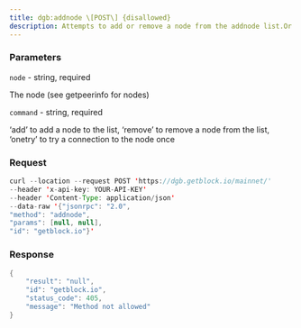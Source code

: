 ```yaml
---
title: dgb:addnode \[POST\] {disallowed}
description: Attempts to add or remove a node from the addnode list.Or try a connection to a node once.Nodes added using addnode (or -connect) are protected from DoSdisconnection and are not required to be full nodes/support SegWit asother outbound peers are (though such peers will not be synced from).
---
```


### Parameters


`node` - string, required

The node (see getpeerinfo for nodes)

`command` - string, required

‘add’ to add a node to the list, ‘remove’ to remove a node from the
list, ‘onetry’ to try a connection to the node once

### Request

``` java
curl --location --request POST 'https://dgb.getblock.io/mainnet/' 
--header 'x-api-key: YOUR-API-KEY' 
--header 'Content-Type: application/json' 
--data-raw '{"jsonrpc": "2.0",
"method": "addnode",
"params": [null, null],
"id": "getblock.io"}'
```

###  Response

``` java
{
    "result": "null",
    "id": "getblock.io",
    "status_code": 405,
    "message": "Method not allowed"
}
```

